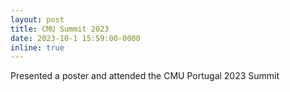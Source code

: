 ```yaml
---
layout: post
title: CMU Summit 2023
date: 2023-10-1 15:59:00-0000
inline: true
---
```


Presented a poster and attended the CMU Portugal 2023 Summit